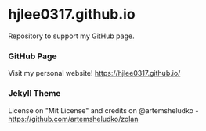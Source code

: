 hjlee0317.github.io
======
Repository to support my GitHub page.

### GitHub Page
Visit my personal website!
https://hjlee0317.github.io/


### Jekyll Theme
License on "Mit License" and credits on @artemsheludko - https://github.com/artemsheludko/zolan
